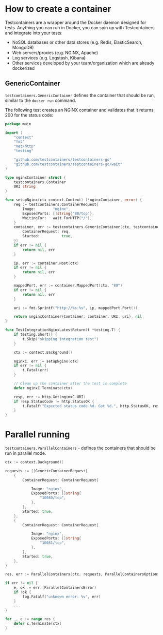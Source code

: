 # How to create a container

Testcontainers are a wrapper around the Docker daemon designed for tests. Anything you can run in Docker, you can spin
up with Testcontainers and integrate into your tests:
* NoSQL databases or other data stores (e.g. Redis, ElasticSearch, MongoDB)
* Web servers/proxies (e.g. NGINX, Apache)
* Log services (e.g. Logstash, Kibana)
* Other services developed by your team/organization which are already dockerized

## GenericContainer

`testcontainers.GenericContainer` defines the container that should be run, similar to the `docker run` command.

The following test creates an NGINX container and validates that it returns 200 for the status code:

```go
package main

import (
	"context"
	"fmt"
	"net/http"
	"testing"

	"github.com/testcontainers/testcontainers-go"
	"github.com/testcontainers/testcontainers-go/wait"
)

type nginxContainer struct {
	testcontainers.Container
	URI string
}

func setupNginx(ctx context.Context) (*nginxContainer, error) {
	req := testcontainers.ContainerRequest{
		Image:        "nginx",
		ExposedPorts: []string{"80/tcp"},
		WaitingFor:   wait.ForHTTP("/"),
	}
	container, err := testcontainers.GenericContainer(ctx, testcontainers.GenericContainerRequest{
		ContainerRequest: req,
		Started:          true,
	})
	if err != nil {
		return nil, err
	}

	ip, err := container.Host(ctx)
	if err != nil {
		return nil, err
	}

	mappedPort, err := container.MappedPort(ctx, "80")
	if err != nil {
		return nil, err
	}

	uri := fmt.Sprintf("http://%s:%s", ip, mappedPort.Port())

	return &nginxContainer{Container: container, URI: uri}, nil
}

func TestIntegrationNginxLatestReturn(t *testing.T) {
	if testing.Short() {
		t.Skip("skipping integration test")
	}

	ctx := context.Background()

	nginxC, err := setupNginx(ctx)
	if err != nil {
		t.Fatal(err)
	}

	// Clean up the container after the test is complete
	defer nginxC.Terminate(ctx)

	resp, err := http.Get(nginxC.URI)
	if resp.StatusCode != http.StatusOK {
		t.Fatalf("Expected status code %d. Got %d.", http.StatusOK, resp.StatusCode)
	}
}
```

# Parallel running

`testcontainers.ParallelContainers` - defines the containers that should be run in parallel mode.

```go
ctx := context.Background()

requests := []GenericContainerRequest{
    {
        ContainerRequest: ContainerRequest{

            Image: "nginx",
            ExposedPorts: []string{
                "10080/tcp",
            },
        },
        Started: true,
    },
    {
        ContainerRequest: ContainerRequest{

            Image: "nginx",
            ExposedPorts: []string{
                "10081/tcp",
            },
        },
        Started: true,
    },
}

res, err := ParallelContainers(ctx, requests, ParallelContainersOptions{})

if err != nil {
    e, ok := err.(ParallelContainersError)
	if !ok {
	    log.Fatalf("unknown error: %v", err)	
    }
	...
}

for _, c := range res {
    defer c.Terminate(ctx)
}
```
